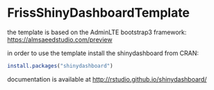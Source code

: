 # FrissShinyDashboardTemplate

the template is based on the AdminLTE bootstrap3 framework: https://almsaeedstudio.com/preview

in order to use the template install the shinydashboard from CRAN:

```r
install.packages("shinydashboard")
```

documentation is available at http://rstudio.github.io/shinydashboard/
